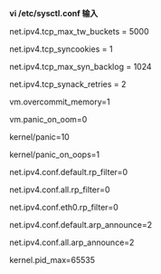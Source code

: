 **vi /etc/sysctl.conf 输入**

net.ipv4.tcp\_max\_tw\_buckets = 5000

net.ipv4.tcp\_syncookies = 1

net.ipv4.tcp\_max\_syn\_backlog = 1024

net.ipv4.tcp\_synack\_retries = 2

vm.overcommit\_memory=1

vm.panic\_on\_oom=0

kernel/panic=10

kernel/panic\_on\_oops=1

net.ipv4.conf.default.rp\_filter=0

net.ipv4.conf.all.rp\_filter=0

net.ipv4.conf.eth0.rp\_filter=0

net.ipv4.conf.default.arp\_announce=2

net.ipv4.conf.all.arp\_announce=2

kernel.pid\_max=65535


